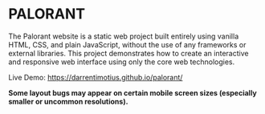 # PALORANT
The Palorant website is a static web project built entirely using vanilla HTML, CSS, and plain JavaScript, without the use of any frameworks or external libraries. This project demonstrates how to create an interactive and responsive web interface using only the core web technologies.

Live Demo: https://darrentimotius.github.io/palorant/

**Some layout bugs may appear on certain mobile screen sizes (especially smaller or uncommon resolutions).**
